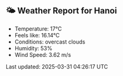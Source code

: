 <!-- WEATHER-START -->
## 🌤 Weather Report for Hanoi

- Temperature: 17°C
- Feels like: 16.14°C
- Conditions: overcast clouds
- Humidity: 53%
- Wind Speed: 3.62 m/s

Last updated: 2025-03-31 04:26:17 UTC
<!-- WEATHER-END -->
